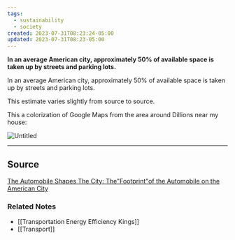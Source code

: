 ```yaml
---
tags:
  - sustainability
  - society
created: 2023-07-31T08:23:24-05:00
updated: 2023-07-31T08:23-05:00
---
```

**In an average American city, approximately 50% of available space is taken up by streets and parking lots.**

In an average American city, approximately 50% of available space is taken up by streets and parking lots.

This estimate varies slightly from source to source.

This a colorization of Google Maps from the area around Dillions near my house:

![Untitled](Untitled%2016.png)

---

## Source

[The Automobile Shapes The City: The"Footprint"of the Automobile on the American City](http://autolife.umd.umich.edu/Environment/E_Casestudy/E_casestudy2.htm)

### Related Notes
- [[Transportation Energy Efficiency Kings]]
- [[Transport]]